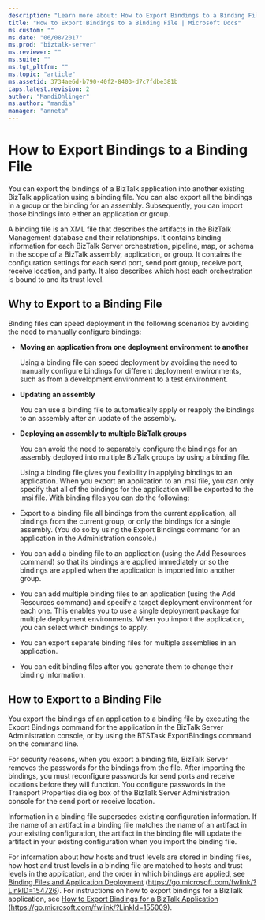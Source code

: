 ```yaml
---
description: "Learn more about: How to Export Bindings to a Binding File"
title: "How to Export Bindings to a Binding File | Microsoft Docs"
ms.custom: ""
ms.date: "06/08/2017"
ms.prod: "biztalk-server"
ms.reviewer: ""
ms.suite: ""
ms.tgt_pltfrm: ""
ms.topic: "article"
ms.assetid: 3734ae6d-b790-40f2-8403-d7c7fdbe381b
caps.latest.revision: 2
author: "MandiOhlinger"
ms.author: "mandia"
manager: "anneta"
---
```

# How to Export Bindings to a Binding File
You can export the bindings of a BizTalk application into another existing BizTalk application using a binding file. You can also export all the bindings in a group or the binding for an assembly. Subsequently, you can import those bindings into either an application or group.

 A binding file is an XML file that describes the artifacts in the BizTalk Management database and their relationships. It contains binding information for each BizTalk Server orchestration, pipeline, map, or schema in the scope of a BizTalk assembly, application, or group. It contains the configuration settings for each send port, send port group, receive port, receive location, and party. It also describes which host each orchestration is bound to and its trust level.

## Why to Export to a Binding File
 Binding files can speed deployment in the following scenarios by avoiding the need to manually configure bindings:

- **Moving an application from one deployment environment to another**

   Using a binding file can speed deployment by avoiding the need to manually configure bindings for different deployment environments, such as from a development environment to a test environment.

- **Updating an assembly**

   You can use a binding file to automatically apply or reapply the bindings to an assembly after an update of the assembly.

- **Deploying an assembly to multiple BizTalk groups**

   You can avoid the need to separately configure the bindings for an assembly deployed into multiple BizTalk groups by using a binding file.

  Using a binding file gives you flexibility in applying bindings to an application. When you export an application to an .msi file, you can only specify that all of the bindings for the application will be exported to the .msi file. With binding files you can do the following:

- Export to a binding file all bindings from the current application, all bindings from the current group, or only the bindings for a single assembly. (You do so by using the Export Bindings command for an application in the Administration console.)

- You can add a binding file to an application (using the Add Resources command) so that its bindings are applied immediately or so the bindings are applied when the application is imported into another group.

- You can add multiple binding files to an application (using the Add Resources command) and specify a target deployment environment for each one. This enables you to use a single deployment package for multiple deployment environments. When you import the application, you can select which bindings to apply.

- You can export separate binding files for multiple assemblies in an application.

- You can edit binding files after you generate them to change their binding information.

## How to Export to a Binding File
 You export the bindings of an application to a binding file by executing the Export Bindings command for the application in the BizTalk Server Administration console, or by using the BTSTask ExportBindings command on the command line.

 For security reasons, when you export a binding file, BizTalk Server removes the passwords for the bindings from the file. After importing the bindings, you must reconfigure passwords for send ports and receive locations before they will function. You configure passwords in the Transport Properties dialog box of the BizTalk Server Administration console for the send port or receive location.

 Information in a binding file supersedes existing configuration information. If the name of an artifact in a binding file matches the name of an artifact in your existing configuration, the artifact in the binding file will update the artifact in your existing configuration when you import the binding file.

 For information about how hosts and trust levels are stored in binding files, how host and trust levels in a binding file are matched to hosts and trust levels in the application, and the order in which bindings are applied, see [Binding Files and Application Deployment](../core/binding-files-and-application-deployment.md) (https://go.microsoft.com/fwlink/?LinkID=154726). For instructions on how to export bindings for a BizTalk application, see [How to Export Bindings for a BizTalk Application](../core/how-to-export-bindings-for-a-biztalk-application.md) (https://go.microsoft.com/fwlink/?LinkId=155009).